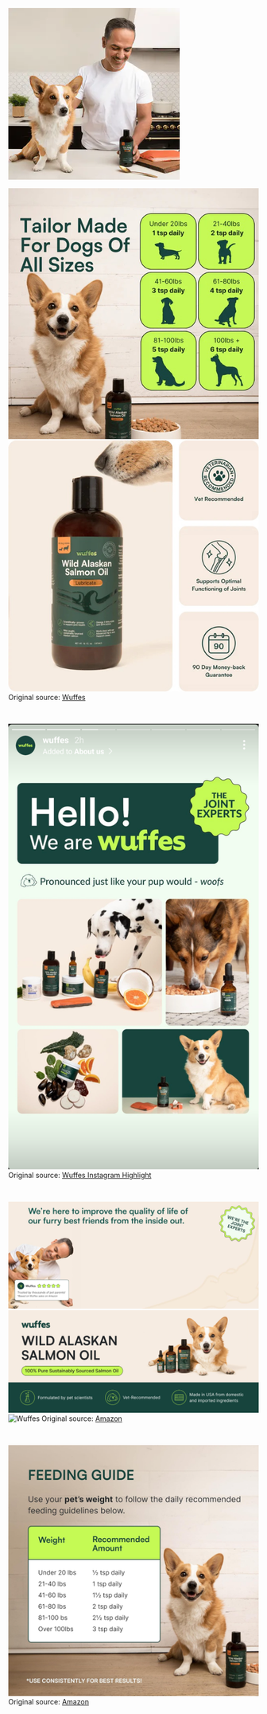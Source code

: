 ![Wuffes](https://raw.githubusercontent.com/nikole-flowers/leo-work/main/Wuffes/Wuffes.gif "Wuffes")

![Wuffes](https://raw.githubusercontent.com/nikole-flowers/leo-work/main/Wuffes/Wuffes2.jpeg "Wuffes")
![Wuffes](https://raw.githubusercontent.com/nikole-flowers/leo-work/main/Wuffes/Wuffes3.jpeg "Wuffes")
Original source: [Wuffes](https://wuffes.com/products/wild-alaskan-salmon-oil)

</br>

![Wuffes](https://raw.githubusercontent.com/nikole-flowers/leo-work/main/Wuffes/Wuffes4.png "Wuffes")
Original source: [Wuffes Instagram Highlight](https://www.instagram.com/wuffes/)

</br>

![Wuffes](https://raw.githubusercontent.com/nikole-flowers/leo-work/main/Wuffes/Wuffes5.jpeg "Wuffes")
![Wuffes](https://raw.githubusercontent.com/nikole-flowers/leo-work/main/Wuffes/Wuffes6.jpg "Wuffes")
![Wuffes](https://raw.githubusercontent.com/nikole-flowers/leo-work/main/Wuffes/Wuffes8.jpeg "Wuffes")
Original source: [Amazon](https://www.amazon.com/stores/page/5A2A5456-B8A7-4A13-94CD-64501EFE6AB0)

</br>

![Wuffes](https://raw.githubusercontent.com/nikole-flowers/leo-work/main/Wuffes/Wuffes7.jpg "Wuffes")
Original source: [Amazon](https://www.amazon.com/Wuffes-Wild-Alaskan-Salmon-Dogs/dp/B0CXQV47VQ)